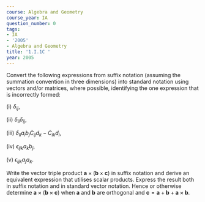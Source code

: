 ```yaml
---
course: Algebra and Geometry
course_year: IA
question_number: 0
tags:
- IA
- '2005'
- Algebra and Geometry
title: '1.I.1C '
year: 2005
---
```



Convert the following expressions from suffix notation (assuming the summation convention in three dimensions) into standard notation using vectors and/or matrices, where possible, identifying the one expression that is incorrectly formed:

(i) $\delta_{i j}$,

(ii) $\delta_{i i} \delta_{i j}$,

(iii) $\delta_{l l} a_{i} b_{j} C_{i j} d_{k}-C_{i k} d_{i}$,

(iv) $\epsilon_{i j k} a_{k} b_{j}$,

(v) $\epsilon_{i j k} a_{j} a_{k}$.

Write the vector triple product $\mathbf{a} \times(\mathbf{b} \times \mathbf{c})$ in suffix notation and derive an equivalent expression that utilises scalar products. Express the result both in suffix notation and in standard vector notation. Hence or otherwise determine $\mathbf{a} \times(\mathbf{b} \times \mathbf{c})$ when $\mathbf{a}$ and $\mathbf{b}$ are orthogonal and $\mathbf{c}=\mathbf{a}+\mathbf{b}+\mathbf{a} \times \mathbf{b}$.